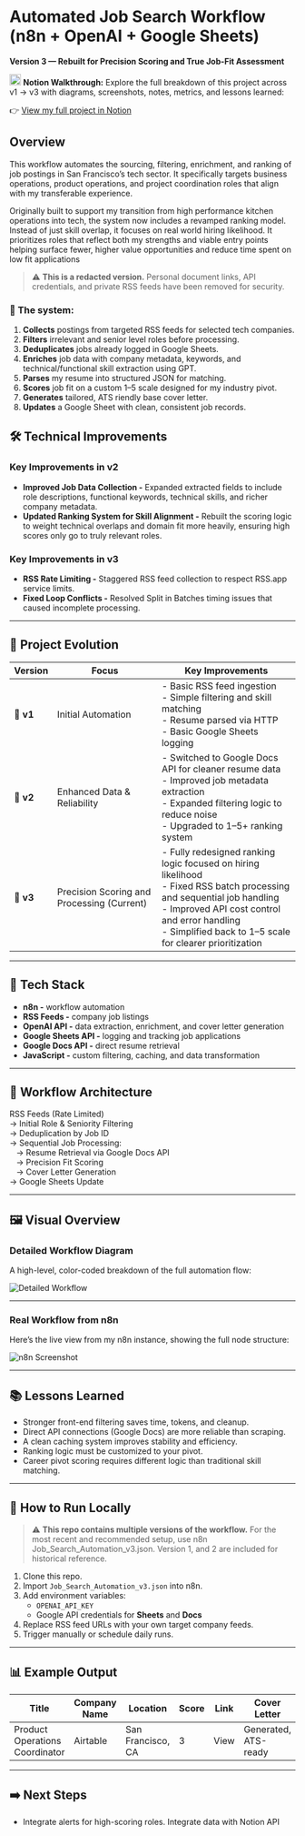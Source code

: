 # Automated Job Search Workflow (n8n + OpenAI + Google Sheets)
**Version 3 — Rebuilt for Precision Scoring and True Job-Fit Assessment**

<picture>
  <img src="https://github.com/user-attachments/assets/61f9663d-570c-4459-b5dd-089c562e148b" width="20" height="20" alt="Notion logo" />
</picture>
<strong>Notion Walkthrough:</strong>
Explore the full breakdown of this project across v1 → v3 with diagrams, screenshots, notes, metrics, and lessons learned:

👉 [View my full project in Notion](https://working-knuckle-420.notion.site/n8n-Job-Search-Assistant-248b1441915d8047a5a6d67c81a91ddc)

## Overview
This workflow automates the sourcing, filtering, enrichment, and ranking of job postings in San Francisco’s tech sector. It specifically targets business operations, product operations, and project coordination roles that align with my transferable experience.

Originally built to support my transition from high performance kitchen operations into tech, the system now includes a revamped ranking model. Instead of just skill overlap, it focuses on real world hiring likelihood. It prioritizes roles that reflect both my strengths and viable entry points helping surface fewer, higher value opportunities and reduce time spent on low fit applications
> ⚠️ **This is a redacted version.** Personal document links, API credentials, and private RSS feeds have been removed for security.

### 🔧 The system:
1. **Collects** postings from targeted RSS feeds for selected tech companies.  
2. **Filters** irrelevant and senior level roles before processing.  
3. **Deduplicates** jobs already logged in Google Sheets.  
4. **Enriches** job data with company metadata, keywords, and technical/functional skill extraction using GPT.  
5. **Parses** my resume into structured JSON for matching.  
6. **Scores** job fit on a custom 1–5 scale designed for my industry pivot.  
7. **Generates** tailored, ATS riendly base cover letter.  
8. **Updates** a Google Sheet with clean, consistent job records.
## 🛠️ Technical Improvements

###  Key Improvements in v2
- **Improved Job Data Collection -** Expanded extracted fields to include role descriptions, functional keywords, technical skills, and richer company metadata.
- **Updated Ranking System for Skill Alignment -** Rebuilt the scoring logic to weight technical overlaps and domain fit more heavily, ensuring high scores only go to truly relevant roles.
###  Key Improvements in v3
- **RSS Rate Limiting -** Staggered RSS feed collection to respect RSS.app service limits.
- **Fixed Loop Conflicts -** Resolved Split in Batches timing issues that caused incomplete processing.
---
## 🐣 Project Evolution

| Version  | Focus                           | Key Improvements |
|----------|----------------------------------|------------------|
| **🥚 v1** | Initial Automation               | - Basic RSS feed ingestion  <br> - Simple filtering and skill matching <br> - Resume parsed via HTTP  <br> - Basic Google Sheets logging |
| **🐥 v2** | Enhanced Data & Reliability      | - Switched to Google Docs API for cleaner resume data <br> - Improved job metadata extraction <br> - Expanded filtering logic to reduce noise <br> - Upgraded to 1–5+ ranking system |
| **🐓 v3** | Precision Scoring and Processing (Current)      | - Fully redesigned ranking logic focused on hiring likelihood <br> - Fixed RSS batch processing and sequential job handling <br> - Improved API cost control and error handling <br> - Simplified back to 1–5 scale for clearer prioritization |



---
## 🧰 Tech Stack
- **n8n -** workflow automation  
- **RSS Feeds -** company job listings  
- **OpenAI API -** data extraction, enrichment, and cover letter generation  
- **Google Sheets API -** logging and tracking job applications  
- **Google Docs API -** direct resume retrieval  
- **JavaScript -** custom filtering, caching, and data transformation  

---

## 📐 Workflow Architecture

RSS Feeds (Rate Limited)  
→ Initial Role & Seniority Filtering  
→ Deduplication by Job ID  
→ Sequential Job Processing:  
&nbsp;&nbsp;&nbsp;→ Resume Retrieval via Google Docs API  
&nbsp;&nbsp;&nbsp;→ Precision Fit Scoring  
&nbsp;&nbsp;&nbsp;→ Cover Letter Generation  
→ Google Sheets Update  

---

## 🖼️ Visual Overview

### Detailed Workflow Diagram  
A high-level, color-coded breakdown of the full automation flow:

![Detailed Workflow](Media/diagram-detailed.png)

---

### Real Workflow from n8n  
Here’s the live view from my n8n instance, showing the full node structure:

![n8n Screenshot](Media/Workflow-light-v3.png)

---

## 📚 Lessons Learned
- Stronger front-end filtering saves time, tokens, and cleanup.  
- Direct API connections (Google Docs) are more reliable than scraping.  
- A clean caching system improves stability and efficiency.  
- Ranking logic must be customized to your pivot.
- Career pivot scoring requires different logic than traditional skill matching.

---

## 🚀 How to Run Locally
> ⚠️ **This repo contains multiple versions of the workflow.** For the most recent and recommended setup, use n8n Job_Search_Automation_v3.json. Version 1, and 2 are included for historical reference.
1. Clone this repo.  
2. Import `Job_Search_Automation_v3.json` into n8n.  
3. Add environment variables:  
   - `OPENAI_API_KEY`  
   - Google API credentials for **Sheets** and **Docs**  
4. Replace RSS feed URLs with your own target company feeds.  
5. Trigger manually or schedule daily runs.  

---

## 📊 Example Output

| Title                         | Company Name | Location           | Score | Link | Cover Letter            |
|--------------------------------|--------------|--------------------|-------|------|-------------------------|
| Product Operations Coordinator | Airtable     | San Francisco, CA  | 3    | View | Generated, ATS-ready    |

---

## ➡️ Next Steps
- Integrate alerts for high-scoring roles. Integrate data with Notion API
